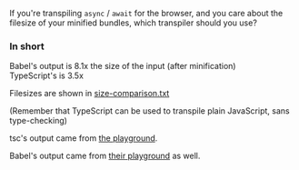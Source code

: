 If you're transpiling `async` / `await` for the browser, and you care about the filesize of your minified bundles,
which transpiler should you use?

### In short

Babel's output is 8.1x the size of the input (after minification)  
TypeScript's is 3.5x

Filesizes are shown in [size-comparison.txt](size-comparison.txt)

(Remember that TypeScript can be used to transpile plain JavaScript, sans type-checking)

tsc's output came from [the playground](http://www.typescriptlang.org/play/index.html#src=export%20async%20function%20serialAsyncMap(collection%2C%20fn)%20%7B%0D%0A%20%20let%20result%20%3D%20%5B%5D%3B%0D%0A%20%20for%20(let%20item%20of%20collection)%20%7B%0D%0A%20%20%20%20result.push(await%20fn(item))%3B%0D%0A%20%20%7D%0D%0A%20%20return%20result%3B%0D%0A%7D).

Babel's output came from [their playground](http://babeljs.io/repl/#?babili=false&browsers=&build=&builtIns=false&code_lz=KYDwDg9gTgLgBAQwM4E8B2BjOAzArpmASwjTiWCkIQBsBBVTAWQTAAoMJrrgMiSAaHGgCUcAN4AoONLjd4UYElzV4AXjgBtALoBuKTOzQ4rOXEIxgAWzgRscDlx58R4_TJkKlKgHRhcSAAtWBAB3BHMhVnMrYWE9dwBfNzgFGFwoUk9lGD0koA&debug=false&circleciRepo=&evaluate=false&lineWrap=true&presets=es2015%2Creact%2Cstage-2&targets=&version=6.26.0) as well.
